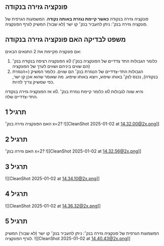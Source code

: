 ```table-of-contents
```
## פונקציה גזירה בנקודה
פונקציה גזירה בנקודה **כאשר קיימת נגזרת באותה נקודה**.
המשמעות הגרפית של פונקציה גזירה בנק׳: ניתן להעביר בנק׳ קו ישר (לא שבור) המשיק לגרף הפונקציה.
## משפט לבדיקה האם פונקציה גזירה בנקודה
אם פונקציה מקיימת את 2 התנאים הבאים:

1. הפונקציה רציפה בנקודה בנק׳ x0 (כלומר הגבולות החד צדדיים של הפונקציה בנק׳ הם שווים ביניהם ושווים לערך של הפונקציה)
2. הגבולות החד-צדדיים של הנגזרת בנק׳ הם שווים. כלומר המשיק (=הנגזרת בנקודה), נכנס לנק׳ באותו שיפוע, ויוצא באותו שיפוע. מה שאומר שהוא אכן קו ישר, כפי שמשיק צריך להיות.

אז הפונקציה גזירה בנקודה x0. כלומר קיימת נגזרת בנק׳ x0 והיא שווה לגבולות החד-צדדיים שלה.
## תרגיל 1
האם הפונקציה גזירה בנק׳ x=2?
![[CleanShot 2025-01-02 at 14.32.00@2x.png]]
## תרגיל 2
האם גזירה בנק׳ x=2?
![[CleanShot 2025-01-02 at 14.32.56@2x.png]]
## תרגיל 3
![[CleanShot 2025-01-02 at 14.34.10@2x.png]]
## תרגיל 4
![[CleanShot 2025-01-02 at 14.36.32@2x.png]]
## תרגיל 5
המשמעות הגרפית של פונקציה גזירה בנק׳: ניתן להעביר בנק׳ קו ישר (לא שבור) המשיק לגרף הפונקציה.
![[CleanShot 2025-01-02 at 14.40.43@2x.png]]
